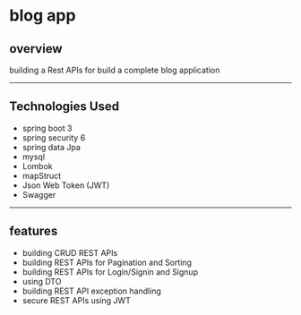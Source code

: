 # blog app 

## overview 

building a Rest APIs for build a complete blog application 

<hr>

## Technologies Used

* spring boot 3 
* spring security 6 
* spring data Jpa 
* mysql
* Lombok
* mapStruct
* Json Web Token (JWT)
* Swagger

<hr>

## features

*  building CRUD REST APIs
*  building REST APIs for Pagination and Sorting
*  building REST APIs for Login/Signin and Signup
*  using DTO 
*  building  REST API exception handling
*  secure REST APIs using JWT




